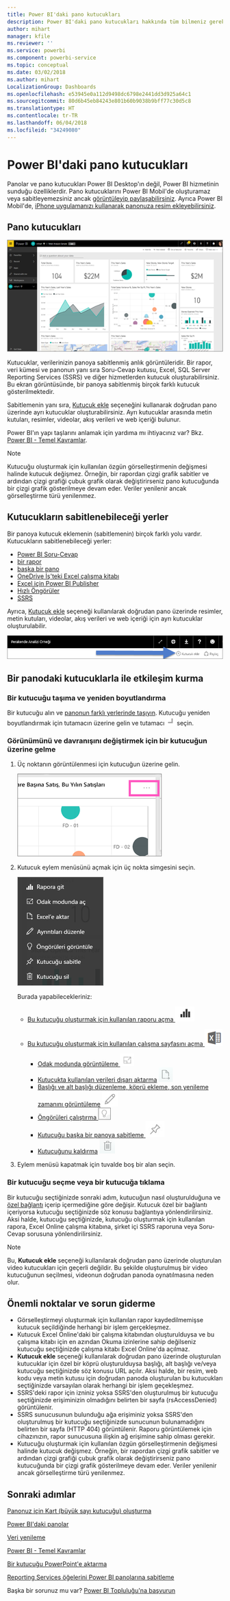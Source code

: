 ```yaml
---
title: Power BI'daki pano kutucukları
description: Power BI'daki pano kutucukları hakkında tüm bilmeniz gerekenler. SQL Server Reporting Services (SSRS) ile oluşturulan kutucuklar da ele alınmaktadır.
author: mihart
manager: kfile
ms.reviewer: ''
ms.service: powerbi
ms.component: powerbi-service
ms.topic: conceptual
ms.date: 03/02/2018
ms.author: mihart
LocalizationGroup: Dashboards
ms.openlocfilehash: e53945e0a112d9498dc6798e2441dd3d925a64c1
ms.sourcegitcommit: 80d6b45eb84243e801b60b9038b9bff77c30d5c8
ms.translationtype: HT
ms.contentlocale: tr-TR
ms.lasthandoff: 06/04/2018
ms.locfileid: "34249080"
---
```

# <a name="dashboard-tiles-in-power-bi"></a>Power BI'daki pano kutucukları
Panolar ve pano kutucukları Power BI Desktop'ın değil, Power BI hizmetinin sunduğu özelliklerdir. Pano kutucuklarını Power BI Mobil'de oluşturamaz veya sabitleyemezsiniz ancak [görüntüleyip paylaşabilirsiniz](mobile-tiles-in-the-mobile-apps.md). Ayrıca Power BI Mobil'de, [iPhone uygulamanızı kullanarak panonuza resim ekleyebilirsiniz](mobile-iphone-app-get-started.md).

## <a name="dashboard-tiles"></a>Pano kutucukları
![Power BI panosu](media/service-dashboard-tiles/power-bi-dashboard.png)

Kutucuklar, verilerinizin panoya sabitlenmiş anlık görüntüleridir. Bir rapor, veri kümesi ve panonun yanı sıra Soru-Cevap kutusu, Excel, SQL Server Reporting Services (SSRS) ve diğer hizmetlerden kutucuk oluşturabilirsiniz.  Bu ekran görüntüsünde, bir panoya sabitlenmiş birçok farklı kutucuk gösterilmektedir.

Sabitlemenin yanı sıra, [Kutucuk ekle](service-dashboard-add-widget.md) seçeneğini kullanarak doğrudan pano üzerinde ayrı kutucuklar oluşturabilirsiniz. Ayrı kutucuklar arasında metin kutuları, resimler, videolar, akış verileri ve web içeriği bulunur.

Power BI'ın yapı taşlarını anlamak için yardıma mı ihtiyacınız var?  Bkz. [Power BI - Temel Kavramlar](service-basic-concepts.md).

> [!NOTE]
> Kutucuğu oluşturmak için kullanılan özgün görselleştirmenin değişmesi halinde kutucuk değişmez.  Örneğin, bir rapordan çizgi grafik sabitler ve ardından çizgi grafiği çubuk grafik olarak değiştirirseniz pano kutucuğunda bir çizgi grafik gösterilmeye devam eder. Veriler yenilenir ancak görselleştirme türü yenilenmez.
> 
> 

## <a name="pin-a-tile-from"></a>Kutucukların sabitlenebileceği yerler
Bir panoya kutucuk eklemenin (sabitlemenin) birçok farklı yolu vardır. Kutucukların sabitlenebileceği yerler:

* [Power BI Soru-Cevap](service-dashboard-pin-tile-from-q-and-a.md)
* [bir rapor](service-dashboard-pin-tile-from-report.md)
* [başka bir pano](service-pin-tile-to-another-dashboard.md)
* [OneDrive İş'teki Excel çalışma kitabı](service-dashboard-pin-tile-from-excel.md)
* [Excel için Power BI Publisher](publisher-for-excel.md)
* [Hızlı Öngörüler](service-insights.md)
* [SSRS](https://msdn.microsoft.com/library/mt604784.aspx)

Ayrıca, [Kutucuk ekle](service-dashboard-add-widget.md) seçeneği kullanılarak doğrudan pano üzerinde resimler, metin kutuları, videolar, akış verileri ve web içeriği için ayrı kutucuklar oluşturulabilir.

  ![Kutucuk ekle simgesi](media/service-dashboard-tiles/add_widgetnew.png)

## <a name="interacting-with-tiles-on-a-dashboard"></a>Bir panodaki kutucuklarla ile etkileşim kurma
### <a name="move-and-resize-a-tile"></a>Bir kutucuğu taşıma ve yeniden boyutlandırma
Bir kutucuğu alın ve [panonun farklı yerlerinde taşıyın](service-dashboard-edit-tile.md). Kutucuğu yeniden boyutlandırmak için tutamacın üzerine gelin ve tutamacı ![tutamaç](media/service-dashboard-tiles/resize-handle.jpg) seçin.

### <a name="hover-over-a-tile-to-change-the-appearance-and-behavior"></a>Görünümünü ve davranışını değiştirmek için bir kutucuğun üzerine gelme
1. Üç noktanın görüntülenmesi için kutucuğun üzerine gelin.
   
    ![kutucuk üç noktası](media/service-dashboard-tiles/ellipses_new.png)
2. Kutucuk eylem menüsünü açmak için üç nokta simgesini seçin.
   
    ![üç nokta simgesi](media/service-dashboard-tiles/power-bi-tile-menu.png)
   
    Burada yapabilecekleriniz:
   
   * [Bu kutucuğu oluşturmak için kullanılan raporu açma ](service-reports.md) ![rapor simgesi](media/service-dashboard-tiles/chart-icon.jpg)  
   
   * [Bu kutucuğu oluşturmak için kullanılan çalışma sayfasını açma ](service-reports.md) ![çalışma sayfası simgesi](media/service-dashboard-tiles/power-bi-open-worksheet.png)  
     
     * [Odak modunda görüntüleme ](service-focus-mode.md) ![odak simgesi](media/service-dashboard-tiles/fullscreen-icon.jpg)  
     * [Kutucukta kullanılan verileri dışarı aktarma](power-bi-visualization-export-data.md) ![verileri dışarı aktarma simgesi](media/service-dashboard-tiles/export-icon.png)
     * [Başlığı ve alt başlığı düzenleme, köprü ekleme, son yenileme zamanını görüntüleme](service-dashboard-edit-tile.md) ![düzenleme simgesi](media/service-dashboard-tiles/pencil-icon.jpg)
     * [Öngörüleri çalıştırma ](service-insights.md) ![öngörüler simgesi](media/service-dashboard-tiles/power-bi-insights.png)
     * [Kutucuğu başka bir panoya sabitleme ](service-pin-tile-to-another-dashboard.md)
       ![raptiye simgesi](media/service-dashboard-tiles/pin-icon.jpg)
     * [Kutucuğunu kaldırma](service-dashboard-edit-tile.md)
     ![silme simgesi](media/service-dashboard-tiles/trash-icon.png)
3. Eylem menüsü kapatmak için tuvalde boş bir alan seçin.

### <a name="select-click-a-tile"></a>Bir kutucuğu seçme veya bir kutucuğa tıklama
Bir kutucuğu seçtiğinizde sonraki adım, kutucuğun nasıl oluşturulduğuna ve [özel bağlantı](service-dashboard-edit-tile.md) içerip içermediğine göre değişir. Kutucuk özel bir bağlantı içeriyorsa kutucuğu seçtiğinizde söz konusu bağlantıya yönlendirilirsiniz. Aksi halde, kutucuğu seçtiğinizde, kutucuğu oluşturmak için kullanılan rapora, Excel Online çalışma kitabına, şirket içi SSRS raporuna veya Soru-Cevap sorusuna yönlendirilirsiniz.

> [!NOTE]
> Bu, **Kutucuk ekle** seçeneği kullanılarak doğrudan pano üzerinde oluşturulan video kutucukları için geçerli değildir. Bu şekilde oluşturulmuş bir video kutucuğunun seçilmesi, videonun doğrudan panoda oynatılmasına neden olur.   
> 
> 

## <a name="considerations-and-troubleshooting"></a>Önemli noktalar ve sorun giderme
* Görselleştirmeyi oluşturmak için kullanılan rapor kaydedilmemişse kutucuk seçildiğinde herhangi bir işlem gerçekleşmez.
* Kutucuk Excel Online'daki bir çalışma kitabından oluşturulduysa ve bu çalışma kitabı için en azından Okuma izinlerine sahip değilseniz kutucuğu seçtiğinizde çalışma kitabı Excel Online'da açılmaz.
* **Kutucuk ekle** seçeneği kullanılarak doğrudan pano üzerinde oluşturulan kutucuklar için özel bir köprü oluşturulduysa başlığı, alt başlığı ve/veya kutucuğu seçtiğinizde söz konusu URL açılır.  Aksi halde, bir resim, web kodu veya metin kutusu için doğrudan panoda oluşturulan bu kutucukları seçtiğinizde varsayılan olarak herhangi bir işlem geçekleşmez.
* SSRS'deki rapor için izniniz yoksa SSRS'den oluşturulmuş bir kutucuğu seçtiğinizde erişiminizin olmadığını belirten bir sayfa (rsAccessDenied) görüntülenir.
* SSRS sunucusunun bulunduğu ağa erişiminiz yoksa SSRS'den oluşturulmuş bir kutucuğu seçtiğinizde sunucunun bulunamadığını belirten bir sayfa (HTTP 404) görüntülenir. Raporu görüntülemek için cihazınızın, rapor sunucusuna ilişkin ağ erişimine sahip olması gerekir.
* Kutucuğu oluşturmak için kullanılan özgün görselleştirmenin değişmesi halinde kutucuk değişmez.  Örneğin, bir rapordan çizgi grafik sabitler ve ardından çizgi grafiği çubuk grafik olarak değiştirirseniz pano kutucuğunda bir çizgi grafik gösterilmeye devam eder. Veriler yenilenir ancak görselleştirme türü yenilenmez.

## <a name="next-steps"></a>Sonraki adımlar
[Panonuz için Kart (büyük sayı kutucuğu) oluşturma](power-bi-visualization-card.md)

[Power BI'daki panolar](service-dashboards.md)  

[Veri yenileme](refresh-data.md)

[Power BI - Temel Kavramlar](service-basic-concepts.md)

[Bir kutucuğu PowerPoint'e aktarma](http://blogs.msdn.com/b/powerbidev/archive/2015/09/28/integrating-power-bi-tiles-into-office-documents.aspx)

[Reporting Services öğelerini Power BI panolarına sabitleme](https://msdn.microsoft.com/library/mt604784.aspx)

Başka bir sorunuz mu var? [Power BI Topluluğu'na başvurun](http://community.powerbi.com/)

